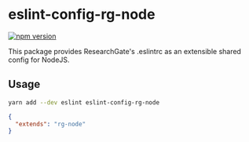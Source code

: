 # eslint-config-rg-node

[![npm version](https://img.shields.io/npm/v/eslint-config-rg-node.svg)](https://www.npmjs.com/package/eslint-config-rg-node)

This package provides ResearchGate's .eslintrc as an extensible shared config for NodeJS.

## Usage

```bash
yarn add --dev eslint eslint-config-rg-node
```

```json
{
  "extends": "rg-node"
}
```
